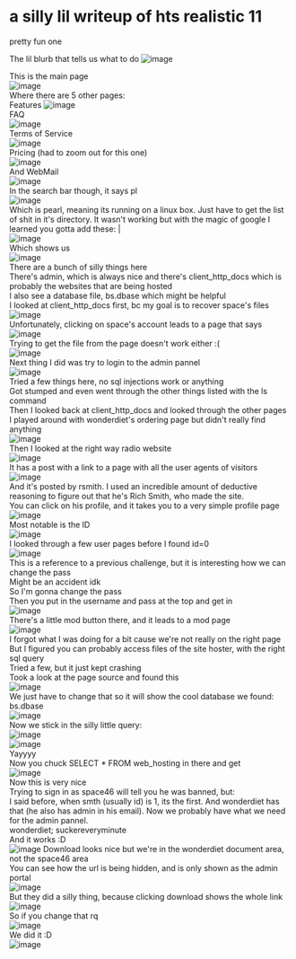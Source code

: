 # a silly lil writeup of hts realistic 11
pretty fun one  

The lil blurb that tells us what to do
![image](https://github.com/saltytine/hts-realistic-11/assets/156854448/d2ac04c7-be8b-4310-a530-e2bb19bdf958)

This is the main page  
![image](https://github.com/saltytine/hts-realistic-11/assets/156854448/40eba16b-766a-4d0a-9e05-7121ff56a6b1)  
Where there are 5 other pages:  
Features
![image](https://github.com/saltytine/hts-realistic-11/assets/156854448/bcc5af4f-09d7-4772-a59a-69cb5b791257)  
FAQ  
![image](https://github.com/saltytine/hts-realistic-11/assets/156854448/bcf29616-38b2-409d-b160-485bc0e54d63)  
Terms of Service  
![image](https://github.com/saltytine/hts-realistic-11/assets/156854448/d8fddb83-cade-4c8a-b0b9-41d5fb71aec0)  
Pricing (had to zoom out for this one)  
![image](https://github.com/saltytine/hts-realistic-11/assets/156854448/416375cd-0dc1-4ef0-877c-fc8272a67e41)  
And WebMail  
![image](https://github.com/saltytine/hts-realistic-11/assets/156854448/b91c5259-a952-485a-98a6-facc09456cad)  
In the search bar though, it says pl  
![image](https://github.com/saltytine/hts-realistic-11/assets/156854448/11b26732-e0af-4bf9-b1aa-1f8c9e1447f7)  
Which is pearl, meaning its running on a linux box.
Just have to get the list of shit in it's directory. It wasn't working but with the magic of google I learned you gotta add these: |  
![image](https://github.com/saltytine/hts-realistic-11/assets/156854448/ae80f9a7-3df9-4052-9c8a-9297d9ed8a9b)  
Which shows us  
![image](https://github.com/saltytine/hts-realistic-11/assets/156854448/c8a85952-4eab-4f9c-95f1-f915fae2074e)  
There are a bunch of silly things here  
There's admin, which is always nice and there's client_http_docs which is probably the websites that are being hosted  
I also see a database file, bs.dbase which might be helpful  
I looked at client_http_docs first, bc my goal is to recover space's files  
![image](https://github.com/saltytine/hts-realistic-11/assets/156854448/03c3fd20-c0ad-4c7a-a035-a31360757c89)  
Unfortunately, clicking on space's account leads to a page that says  
![image](https://github.com/saltytine/hts-realistic-11/assets/156854448/8123e52f-9246-4330-88c5-5486886e2a3e)  
Trying to get the file from the page doesn't work either :(  
![image](https://github.com/saltytine/hts-realistic-11/assets/156854448/b0f51e40-f727-4f2e-b3b3-34b3434a43ae)  
Next thing I did was try to login to the admin pannel  
![image](https://github.com/saltytine/hts-realistic-11/assets/156854448/d0f0d10b-5869-432c-bdcb-8c74d43fdd83)  
Tried a few things here, no sql injections work or anything  
Got stumped and even went through the other things listed with the ls command  
Then I looked back at client_http_docs and looked through the other pages  
I played around with wonderdiet's ordering page but didn't really find anything  
![image](https://github.com/saltytine/hts-realistic-11/assets/156854448/d659328b-901f-40ef-bf7d-a9a9ba1b1350)  
Then I looked at the right way radio website  
![image](https://github.com/saltytine/hts-realistic-11/assets/156854448/123369ac-1d19-4d4b-a014-3be79b295260)  
It has a post with a link to a page with all the user agents of visitors  
![image](https://github.com/saltytine/hts-realistic-11/assets/156854448/4cab5c82-ccca-4ad8-a8c7-fc44b7d38557)  
And it's posted by rsmith. I used an incredible amount of deductive reasoning to figure out that he's Rich Smith, who made the site.  
You can click on his profile, and it takes you to a very simple profile page  
![image](https://github.com/saltytine/hts-realistic-11/assets/156854448/f3c44a61-4d78-45ec-8279-fcb19f896787)  
Most notable is the ID  
![image](https://github.com/saltytine/hts-realistic-11/assets/156854448/a723188d-c353-4cdd-8ab3-7ac268d06053)  
I looked through a few user pages before I found id=0  
![image](https://github.com/saltytine/hts-realistic-11/assets/156854448/ca95bc36-9686-4c65-943c-32577c3c0f4a)  
This is a reference to a previous challenge, but it is interesting how we can change the pass  
Might be an accident idk  
So I'm gonna change the pass  
Then you put in the username and pass at the top and get in  
![image](https://github.com/saltytine/hts-realistic-11/assets/156854448/c185d8f7-e22d-4034-a4f9-cd70fbd61a3c)  
There's a little mod button there, and it leads to a mod page  
![image](https://github.com/saltytine/hts-realistic-11/assets/156854448/6269f770-b0b2-4f15-89d8-2fcb0620c4a4)  
I forgot what I was doing for a bit cause we're not really on the right page  
But I figured you can probably access files of the site hoster, with the right sql query  
Tried a few, but it just kept crashing  
Took a look at the page source and found this  
![image](https://github.com/saltytine/hts-realistic-11/assets/156854448/944f14fc-ef9b-40a3-adc7-ea6218c166f7)  
We just have to change that so it will show the cool database we found: bs.dbase  
![image](https://github.com/saltytine/hts-realistic-11/assets/156854448/2235e12b-0aa3-4bfa-9bda-48a880fd9f76)  
Now we stick in the silly little query:  
![image](https://github.com/saltytine/hts-realistic-11/assets/156854448/1b65a3b6-bcbf-45f0-b933-dc13be4d1322)  
![image](https://github.com/saltytine/hts-realistic-11/assets/156854448/3b148913-92ba-4795-9168-dd84309176c1)  
Yayyyy  
Now you chuck SELECT * FROM web_hosting in there and get  
![image](https://github.com/saltytine/hts-realistic-11/assets/156854448/e52215e8-cecd-45cf-8c2f-192fa50be4f5)  
Now this is very nice  
Trying to sign in as space46 will tell you he was banned, but:  
I said before, when smth (usually id) is 1, its the first. And wonderdiet has that (he also has admin in his email). Now we probably have what we need for the admin pannel.  
wonderdiet; suckereveryminute  
And it works :D  
![image](https://github.com/saltytine/hts-realistic-11/assets/156854448/53328ece-8955-4a07-8853-e78e97f360da)
Download looks nice but we're in the wonderdiet document area, not the space46 area  
You can see how the url is being hidden, and is only shown as the admin portal  
![image](https://github.com/saltytine/hts-realistic-11/assets/156854448/bf70a298-b482-4e83-89aa-5aae6e18ddd1)  
But they did a silly thing, because clicking download shows the whole link  
![image](https://github.com/saltytine/hts-realistic-11/assets/156854448/9b037b38-2ce5-4ad7-84ee-ddcd2345e814)  
So if you change that rq  
![image](https://github.com/saltytine/hts-realistic-11/assets/156854448/a3fb62e5-3b6d-4115-a4e3-7e6c6e59ebd7)  
We did it :D  
![image](https://github.com/saltytine/hts-realistic-11/assets/156854448/b4eeb7be-d5ec-43aa-a093-a820d5ca07ed)
